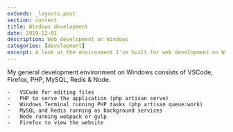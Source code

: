 ```yaml
---
extends: _layouts.post
section: content
title: Windows development
date: 2019-12-01
description: Web development on Windows
categories: [development]
excerpt: A look at the environment I've built for web development on Windows.
---
```


My general development environment on Windows consists of VSCode, Firefox, PHP, 
MySQL, Redis &amp; Node.

    -   VSCode for editing files
    -   PHP to serve the application (php artisan serve)
    -   Windows Terminal running PHP tasks (php artisan queue:work)
    -   MySQL and Redis running as background services
    -   Node running webpack or gulp
    -   Firefox to view the website